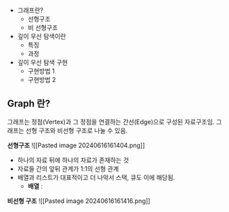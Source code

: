 
* 그래프란?
	* 선형구조
	* 비 선형구조
* 깊이 우선 탐색이란
	* 특징
	* 과정
* 깊이 우선 탐색 구현
	* 구현방법 1
	* 구현방법 2



## Graph 란?

그래프는 정점(Vertex)과 그 정점을 연결하는 간선(Edge)으로 구성된 자료구조임.
그래프는 선형 구조와 비선형 구조로 나눌 수 있음.

**선형구조**
![[Pasted image 20240616161404.png]]

* 하나의 자료 뒤에 하나의 자료가 존재하는 것
* 자료들 간의 앞뒤 관계가 1:1의 선형 관계
* 배열과 리스트가 대표적이고 더 나악서 스택, 큐도 이에 해당됨.
	* **배열** : 

**비선형 구조**
![[Pasted image 20240616161416.png]]
